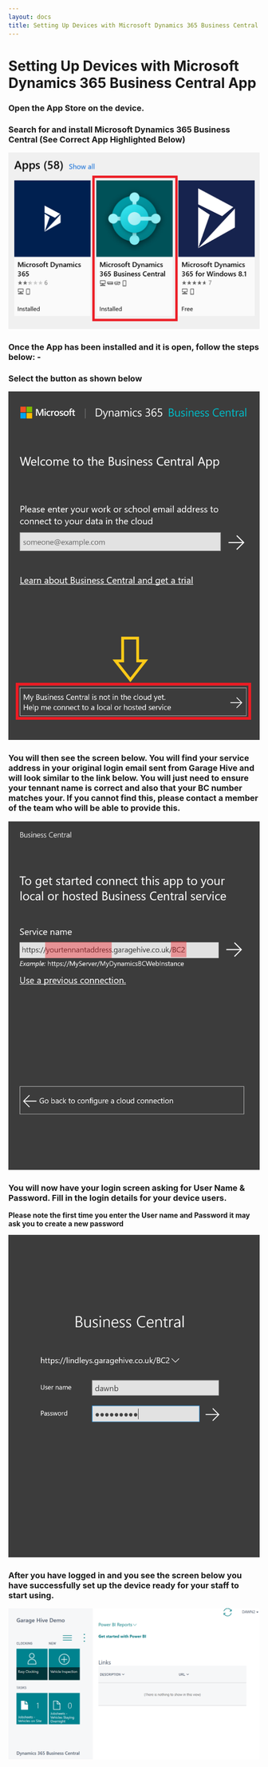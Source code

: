 ```yaml
---
layout: docs
title: Setting Up Devices with Microsoft Dynamics 365 Business Central App   
---
```


#   Setting Up Devices with Microsoft Dynamics 365 Business Central App

### Open the App Store on the device. 

### Search for and install Microsoft Dynamics 365 Business Central (See Correct App Highlighted Below)

![](media/garagehive-setting-up-devices1.png)

### Once the App has been installed and it is open, follow the steps below: - 

### Select the button as shown below

![](media/garagehive-setting-up-devices2.png)

### You will then see the screen below. You will find your service address in your original login email sent from Garage Hive and will look similar to the link below. You will just need to ensure your tennant name is correct and also that your BC number matches your. If you cannot find this, please contact a member of the team who will be able to provide this. 

![](media/garagehive-setting-up-devices3.png)

### You will now have your login screen asking for User Name & Password. Fill in the login details for your device users. 

**Please note the first time you enter the User name and Password it may ask you to create a new password** 

![](media/garagehive-setting-up-devices4.png)

### After you have logged in and you see the screen below you have successfully set up the device ready for your staff to start using. 

![](media/garagehive-setting-up-devices5.png)









 
